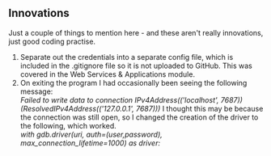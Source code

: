 ## Innovations
Just a couple of things to mention here - and these aren't really innovations, just good coding practise.
1. Separate out the credentials into a separate config file, which is included in the .gitignore file so it is not uploaded to GitHub. This was covered in the Web Services & Applications module.
2. On exiting the program I had occasionally been seeing the following message:   
*Failed to write data to connection IPv4Address(('localhost', 7687)) (ResolvedIPv4Address(('127.0.0.1', 7687)))*
I thought this may be because the connection was still open, so I changed the creation of the driver to the following, which worked.  
*with gdb.driver(uri, auth=(user,password), max_connection_lifetime=1000) as driver:*

